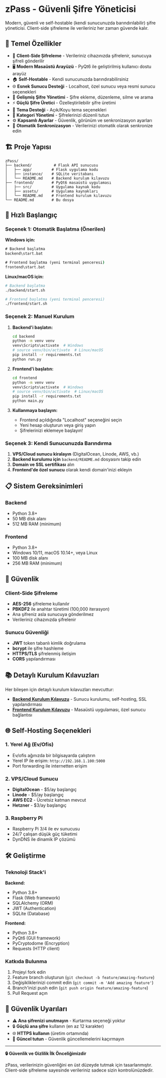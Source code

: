 # zPass - Güvenli Şifre Yöneticisi

Modern, güvenli ve self-hostable (kendi sunucunuzda barındırılabilir) şifre yöneticisi. Client-side şifreleme ile verileriniz her zaman güvende kalır.

## 🌟 Temel Özellikler

- 🔐 **Client-Side Şifreleme** - Verileriniz cihazınızda şifrelenir, sunucuya şifreli gönderilir
- 🖥️ **Modern Masaüstü Arayüzü** - PyQt6 ile geliştirilmiş kullanıcı dostu arayüz
- 🏠 **Self-Hostable** - Kendi sunucunuzda barındırabilirsiniz
- 🌐 **Esnek Sunucu Desteği** - Localhost, özel sunucu veya resmi sunucu seçenekleri
- 🔑 **Gelişmiş Şifre Yönetimi** - Şifre ekleme, düzenleme, silme ve arama
- ⚡ **Güçlü Şifre Üretici** - Özelleştirilebilir şifre üretimi
- 🎨 **Tema Desteği** - Açık/Koyu tema seçenekleri
- 📂 **Kategori Yönetimi** - Şifrelerinizi düzenli tutun
- ⚙️ **Kapsamlı Ayarlar** - Güvenlik, görünüm ve senkronizasyon ayarları
- 🔄 **Otomatik Senkronizasyon** - Verilerinizi otomatik olarak senkronize edin

## 🏗️ Proje Yapısı

```
zPass/
├── backend/          # Flask API sunucusu
│   ├── app/         # Flask uygulama kodu
│   ├── instance/    # SQLite veritabanı
│   └── README.md    # Backend kurulum kılavuzu
├── frontend/        # PyQt6 masaüstü uygulaması
│   ├── src/         # Uygulama kaynak kodu
│   ├── assets/      # Uygulama kaynakları
│   └── README.md    # Frontend kurulum kılavuzu
└── README.md        # Bu dosya
```

## 🚀 Hızlı Başlangıç

### Seçenek 1: Otomatik Başlatma (Önerilen)

**Windows için:**
```cmd
# Backend başlatma
backend\start.bat

# Frontend başlatma (yeni terminal penceresi)
frontend\start.bat
```

**Linux/macOS için:**
```bash
# Backend başlatma
./backend/start.sh

# Frontend başlatma (yeni terminal penceresi)
./frontend/start.sh
```

### Seçenek 2: Manuel Kurulum

1. **Backend'i başlatın:**
   ```bash
   cd backend
   python -m venv venv
   venv\Scripts\activate  # Windows
   # source venv/bin/activate  # Linux/macOS
   pip install -r requirements.txt
   python run.py
   ```

2. **Frontend'i başlatın:**
   ```bash
   cd frontend
   python -m venv venv
   venv\Scripts\activate  # Windows
   # source venv/bin/activate  # Linux/macOS
   pip install -r requirements.txt
   python main.py
   ```

3. **Kullanmaya başlayın:**
   - Frontend açıldığında "Localhost" seçeneğini seçin
   - Yeni hesap oluşturun veya giriş yapın
   - Şifrelerinizi eklemeye başlayın!

### Seçenek 3: Kendi Sunucunuzda Barındırma

1. **VPS/Cloud sunucu kiralayın** (DigitalOcean, Linode, AWS, vb.)
2. **Backend kurulumu için** `backend/README.md` dosyasını takip edin
3. **Domain ve SSL sertifikası** alın
4. **Frontend'de özel sunucu** olarak kendi domain'inizi ekleyin

## 📋 Sistem Gereksinimleri

### Backend
- Python 3.8+
- 50 MB disk alanı
- 512 MB RAM (minimum)

### Frontend
- Python 3.8+
- Windows 10/11, macOS 10.14+, veya Linux
- 100 MB disk alanı
- 256 MB RAM (minimum)

## 🔐 Güvenlik

### Client-Side Şifreleme
- **AES-256** şifreleme kullanılır
- **PBKDF2** ile anahtar türetimi (100,000 iterasyon)
- Ana şifreniz asla sunucuya gönderilmez
- Verileriniz cihazınızda şifrelenir

### Sunucu Güvenliği
- **JWT** token tabanlı kimlik doğrulama
- **bcrypt** ile şifre hashleme
- **HTTPS/TLS** şifrelenmiş iletişim
- **CORS** yapılandırması

## 📚 Detaylı Kurulum Kılavuzları

Her bileşen için detaylı kurulum kılavuzları mevcuttur:

- **[Backend Kurulum Kılavuzu](backend/README.md)** - Sunucu kurulumu, self-hosting, SSL yapılandırması
- **[Frontend Kurulum Kılavuzu](frontend/README.md)** - Masaüstü uygulaması, özel sunucu bağlantısı

## 🌐 Self-Hosting Seçenekleri

### 1. Yerel Ağ (Ev/Ofis)
- Ev/ofis ağınızda bir bilgisayarda çalıştırın
- Yerel IP ile erişim: `http://192.168.1.100:5000`
- Port forwarding ile internetten erişim

### 2. VPS/Cloud Sunucu
- **DigitalOcean** - $5/ay başlangıç
- **Linode** - $5/ay başlangıç  
- **AWS EC2** - Ücretsiz katman mevcut
- **Hetzner** - $3/ay başlangıç

### 3. Raspberry Pi
- Raspberry Pi 3/4 ile ev sunucusu
- 24/7 çalışan düşük güç tüketimi
- DynDNS ile dinamik IP çözümü

## 🛠️ Geliştirme

### Teknoloji Stack'i

**Backend:**
- Python 3.8+
- Flask (Web framework)
- SQLAlchemy (ORM)
- JWT (Authentication)
- SQLite (Database)

**Frontend:**
- Python 3.8+
- PyQt6 (GUI framework)
- PyCryptodome (Encryption)
- Requests (HTTP client)

### Katkıda Bulunma

1. Projeyi fork edin
2. Feature branch oluşturun (`git checkout -b feature/amazing-feature`)
3. Değişikliklerinizi commit edin (`git commit -m 'Add amazing feature'`)
4. Branch'inizi push edin (`git push origin feature/amazing-feature`)
5. Pull Request açın

## 🚨 Güvenlik Uyarıları

- ⚠️ **Ana şifrenizi unutmayın** - Kurtarma seçeneği yoktur
- 🔒 **Güçlü ana şifre** kullanın (en az 12 karakter)
- 🌐 **HTTPS kullanın** (üretim ortamında)
- 🔄 **Güncel tutun** - Güvenlik güncellemelerini kaçırmayın

---

**🔒 Güvenlik ve Gizlilik İlk Önceliğimizdir**

zPass, verilerinizin güvenliğini en üst düzeyde tutmak için tasarlanmıştır. Client-side şifreleme sayesinde verileriniz sadece sizin kontrolünüzdedir.
